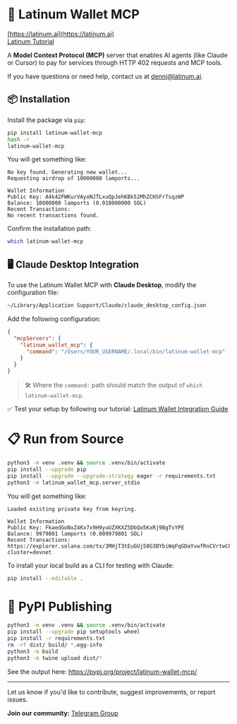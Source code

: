 # 🔐 Latinum Wallet MCP

[https://latinum.ai](https://latinum.ai)   
[Latinum Tutorial](https://latinum.ai/article/latinum-wallet)

A **Model Context Protocol (MCP)** server that enables AI agents (like Claude or Cursor) to pay for services through HTTP 402 requests and MCP tools.

If you have questions or need help, contact us at [dennj@latinum.ai](mailto:dennj@latinum.ai).

## 📦 Installation

Install the package via `pip`:

```bash
pip install latinum-wallet-mcp
hash -r
latinum-wallet-mcp
```

You will get something like:

```
No key found. Generating new wallet...
Requesting airdrop of 10000000 lamports...

Wallet Information
Public Key: A4k42FWKurVAyoNJTLxuQpJehKBk52MhZCHSFrTsqzWP
Balance: 10000000 lamports (0.010000000 SOL)
Recent Transactions:
No recent transactions found.
```

Confirm the installation path:

```bash
which latinum-wallet-mcp
```

## 🖥️ Claude Desktop Integration

To use the Latinum Wallet MCP with **Claude Desktop**, modify the configuration file:

```bash
~/Library/Application Support/Claude/claude_desktop_config.json
```

Add the following configuration:

```json
{
  "mcpServers": {
    "latinum_wallet_mcp": {
      "command": "/Users/YOUR_USERNAME/.local/bin/latinum-wallet-mcp"
    }
  }
}
```

> 🛠 Where the `command:` path should match the output of `which latinum-wallet-mcp`.

✅ Test your setup by following our tutorial: [Latinum Wallet Integration Guide](https://latinum.ai/articles/latinum-wallet)

# 📋 Run from Source

```bash
python3 -m venv .venv && source .venv/bin/activate
pip install --upgrade pip
pip install --upgrade --upgrade-strategy eager -r requirements.txt
python3 -m latinum_wallet_mcp.server_stdio
```

You will get something like:

```
Loaded existing private key from keyring.

Wallet Information
Public Key: FkaedGoNxZ4Kx7x9H9yuUZXKXZ5DbQo5KxRj9BgTsYPE
Balance: 9979801 lamports (0.009979801 SOL)
Recent Transactions:
https://explorer.solana.com/tx/3MHjT3tEuGUj58G3BYbiWqFqGDaYvwfRnCVrtwC8ZPCKkpGmyhXNimnzJRrWLUnSYMaCaxJMrRXx6Czc9nJcEg7J?cluster=devnet
```

To install your local build as a CLI for testing with Claude:
```bash
pip install --editable .
```

# 📑 PyPI Publishing

```bash
python3 -m venv .venv && source .venv/bin/activate
pip install --upgrade pip setuptools wheel
pip install -r requirements.txt
rm -rf dist/ build/ *.egg-info
python3 -m build
python3 -m twine upload dist/*
```

See the output here: https://pypi.org/project/latinum-wallet-mcp/

---

Let us know if you'd like to contribute, suggest improvements, or report issues.

**Join our community:** [Telegram Group](https://t.me/LatinumAgenticCommerce)
